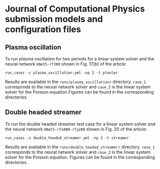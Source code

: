 # Journal of Computational Physics submission models and configuration files

## Plasma oscillation

To run plasma oscillation for two periods for a linear system solver and the neural network `UNet5-rf200` shown in Fig. 17(b) of the article:

```shell
run_cases -c plasma_oscillation.yml -np 2 -t pleuler
```

Results are available in the `runs/plasma_oscillation/` directory. `case_1` corresponds to the neural network solver and `case_2` is the linear system solver for the Poisson equation.Figures can be found in the corresponding directories.

## Double headed streamer

To run the double headed streamer test case for a linear system solver and the neural network `UNet5-rfx800-rfy200` shown in Fig. 20 of the article:

```shell
run_cases -c double_headed_streamer.yml -np 2 -t streamer
```

Results are available in the `runs/double_headed_streamer/` directory. `case_1` corresponds to the neural network solver and `case_2` is the linear system solver for the Poisson equation. Figures can be found in the corresponding directories.

